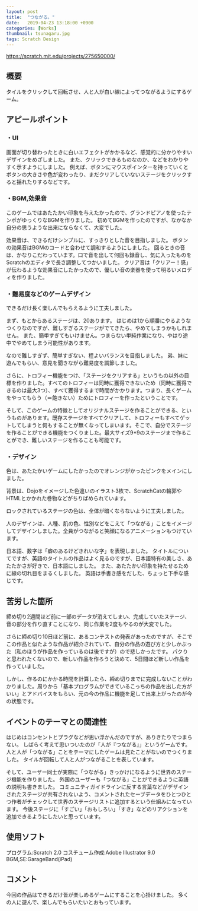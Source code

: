 ```yaml
---
layout: post
title:  "つながる。"
date:   2019-04-23 13:18:00 +0900
categories: [Works]
thumbnail: tsunagaru.jpg
tags: Scratch Design
---
```

https://scratch.mit.edu/projects/275650000/
## 概要
タイルをクリックして回転させ、人と人が白い線によってつながるようにするゲーム。


## アピールポイント
### ・UI
画面が切り替わったときに白いエフェクトがかかるなど、感覚的に分かりやすいデザインをめざしました。
また、クリックできるものなのか、などをわかりやすく示すようにしました。
例えば、ボタンにマウスポインターを持っていくとボタンの大きさや色が変わったり、まだクリアしていないステージをクリックすると揺れたりするなどです。

### ・BGM,効果音
このゲームではあたたかい印象を与えたかったので、グランドピアノを使ったテンポがゆっくりなBGMを作りました。
初めてBGMを作ったのですが、なかなか自分の思うような出来にならなくて、大変でした。

効果音は、できるだけシンプルに、すっきりとした音を目指しました。
ボタンの効果音はBGMのコードと合わせて調和するようにしました。
回るときの音は、かなりこだわっています。口で音を出して何回も録音し、気に入ったものをScratchのエディタで長さ調整してつかいました。
クリア音は「クリアー！感」が伝わるような効果音にしたかったので、優しい音の楽器を使って明るいメロディを作りました。

### ・難易度などのゲームデザイン
できるだけ長く楽しんでもらえるように工夫しました。

まず、もとからあるステージは、20あります。
はじめは1から順番にやるようなつくりなのですが、難しすぎるステージがでてきたら、やめてしまうかもしれません。
また、簡単すぎてもいけません。つまらない単純作業になり、やはり途中でやめてしまう可能性があります。

なので難しすぎず、簡単すぎない、程よいバランスを目指しました。
弟、妹に遊んでもらい、意見を聞きながら難易度を調節しました。

さらに、トロフィー機能をつけ、「ステージをクリアする」というもの以外の目標を作りました。すべてのトロフィーは同時に獲得できないため（同時に獲得できるのは最大3つ）、すべて獲得するまで時間がかかります。つまり、長くゲームをやってもらう（＝飽きない）ためにトロフィーを作ったということです。

そして、このゲームの特徴としてオリジナルステージを作ることができる、というものがあります。既存ステージをすべてクリアして、トロフィーもすべてゲットしてしまうと何もすることが無くなってしまいます。そこで、自分でステージを作ることができる機能をつくりました。最大サイズ9*9のステージまで作ることができ、難しいステージを作ることも可能です。

### ・デザイン
色は、あたたかいゲームにしたかったのでオレンジがかったピンクをメインにしました。

背景は、Dojoをイメージした色違いのイラスト3枚で、ScratchCatの輪郭やHTMLとかかれた巻物などがちりばめられています。

ロックされているステージの色は、全体が暗くならないように工夫しました。

人のデザインは、人種、肌の色、性別などをこえて「つながる」ことをイメージしてデザインしました。全員がつながると笑顔になるアニメーションもつけています。

日本語、数字は「癖のあるけどきれいな字」を表現しました。
タイトルについてですが、英語のタイトルの作品はよく見るのですが、日本語特有の美しさ、あたたかさが好きで、日本語にしました。
また、あたたかい印象を持たせるために線の切れ目をまるくしました。
英語は手書き感をだした、ちょっと下手な感じです。

## 苦労した箇所
締め切り2週間ほど前に一部のデータが消えてしまい、完成していたステージ、音の部分を作り直すことになり、同じ作業を2度もやるのが大変でした。

さらに締め切り10日ほど前に、あるコンテストの発表があったのですが、そこでこの作品と似たような作品が紹介されていて、自分の作品の遊び方と少しかぶった（私のほうが作品を作っているのは後ですが）ので悲しかったです。
パクりと思われたくないので、新しい作品を作ろうと決めて、5日間ほど新しい作品を作っていました。

しかし、作るのにかかる時間を計算したら、締め切りまでに完成しないことがわかりました。周りから「基本プログラムができているこっちの作品を出した方がいい」とアドバイスをもらい、元の今の作品に機能を足して出来上がったのが今の状態です。

## イベントのテーマとの関連性
はじめはコンセントとプラグなどが思い浮かんだのですが、ありきたりでつまらない。
しばらく考えて思いついたのが「人が『つながる』」というゲームです。
人と人が「つながる」ことをテーマにしたゲームは見たことがないのでつくりました。
タイルが回転して人と人がつながることを表しています。

そして、ユーザー同士が実際に「つながる」きっかけになるように世界のステージ機能を作りました。
外国のユーザーも「つながる」ことができるように英語の説明も書きました。
コミュニティガイドラインに反する言葉などがデザインされたステージが共有されないよう、コメントされたセーブデータをひとつひとつ作者がチェックして世界のステージリストに追加するという仕組みになっています。
今後ステージに「すごい」「おもしろい」「すき」などのリアクションを追加できるようにしたいと思っています。

## 使用ソフト
プログラム:Scratch 2.0
コスチューム作成:Adobe Illustrator 9.0
BGM,SE:GarageBand(iPad)

## コメント
今回の作品はできるだけ皆が楽しめるゲームにすることを心掛けました。
多くの人に遊んで、楽しんでもらいたいとおもっています。
